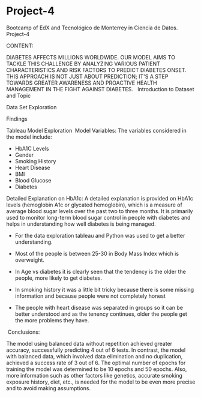 # Project-4
Bootcamp of EdX and Tecnológico de Monterrey in Ciencia de Datos. Project-4

CONTENT:

DIABETES AFFECTS MILLIONS WORLDWIDE. OUR MODEL AIMS TO TACKLE THIS CHALLENGE BY ANALYZING VARIOUS PATIENT CHARACTERISTICS AND RISK FACTORS TO PREDICT DIABETES ONSET. THIS APPROACH IS NOT JUST ABOUT PREDICTION; IT'S A STEP TOWARDS GREATER AWARENESS AND PROACTIVE HEALTH MANAGEMENT IN THE FIGHT AGAINST DIABETES.
​
​
Introduction to Dataset and Topic

Data Set Exploration

Findings

Tableau Model Exploration
​
Model Variables: The variables considered in the model include:
​
- HbA1C Levels
- Gender
- Smoking History
- Heart Disease
- BMI
- Blood Glucose
- Diabetes
​

Detailed Explanation on HbA1c: A detailed explanation is provided on HbA1c levels (hemoglobin A1c or glycated hemoglobin), which is a measure of average blood sugar levels over the past two to three months. It is primarily used to monitor long-term blood sugar control in people with diabetes and helps in understanding how well diabetes is being managed.

* For the data exploration tableau and Python was used to get a better understanding.

* Most of the people is between 25-30 in Body Mass Index which is overweight.

* In Age vs diabetes it is clearly seen that the tendency is the older the people, more likely to get diabetes.

* In smoking history it was a little bit tricky because there is some missing information and because people were not completely honest

* The people with heart disease was separated in groups so it can be better understood and as the tenency continues, older the people get the more problems they have.

​
Conclusions:

The model using balanced data without repetition achieved greater accuracy, successfully predicting 4 out of 6 tests. In contrast, the model with balanced data, which involved data elimination and no duplication, achieved a success rate of 3 out of 6. The optimal number of epochs for training the model was determined to be 10 epochs and 50 epochs. Also, more information such as other factors like genetics, accurate smoking exposure history, diet, etc., is needed for the model to be even more precise and to avoid making assumptions.
​
​
​
​
​
